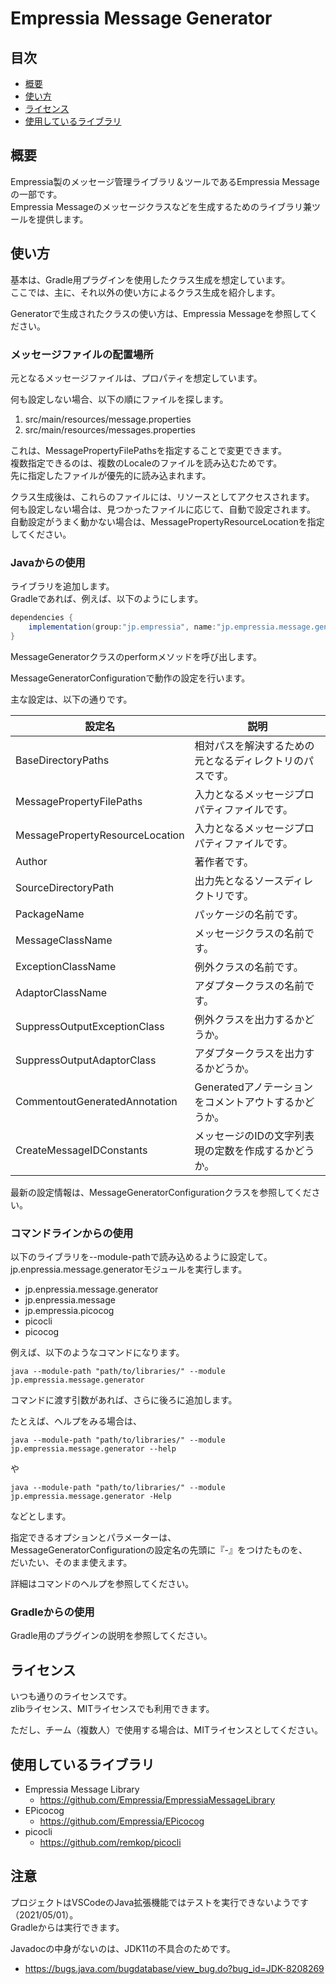 # Empressia Message Generator

## 目次

* [概要](#概要)
* [使い方](#使い方)
* [ライセンス](#ライセンス)
* [使用しているライブラリ](#使用しているライブラリ)

## 概要

Empressia製のメッセージ管理ライブラリ＆ツールであるEmpressia Messageの一部です。  
Empressia Messageのメッセージクラスなどを生成するためのライブラリ兼ツールを提供します。  

## 使い方

基本は、Gradle用プラグインを使用したクラス生成を想定しています。  
ここでは、主に、それ以外の使い方によるクラス生成を紹介します。  

Generatorで生成されたクラスの使い方は、Empressia Messageを参照してください。  

### メッセージファイルの配置場所

元となるメッセージファイルは、プロパティを想定しています。  

何も設定しない場合、以下の順にファイルを探します。  
1. src/main/resources/message.properties
1. src/main/resources/messages.properties

これは、MessagePropertyFilePathsを指定することで変更できます。  
複数指定できるのは、複数のLocaleのファイルを読み込むためです。  
先に指定したファイルが優先的に読み込まれます。  

クラス生成後は、これらのファイルには、リソースとしてアクセスされます。  
何も設定しない場合は、見つかったファイルに応じて、自動で設定されます。  
自動設定がうまく動かない場合は、MessagePropertyResourceLocationを指定してください。  

### Javaからの使用

ライブラリを追加します。  
Gradleであれば、例えば、以下のようにします。  

```groovy
dependencies {
	implementation(group:"jp.empressia", name:"jp.empressia.message.generator", version:"1.0.0");
}
```

MessageGeneratorクラスのperformメソッドを呼び出します。  

MessageGeneratorConfigurationで動作の設定を行います。  

主な設定は、以下の通りです。

|設定名|説明|
|-|-|
|BaseDirectoryPaths|相対パスを解決するための元となるディレクトリのパスです。|
|MessagePropertyFilePaths|入力となるメッセージプロパティファイルです。|
|MessagePropertyResourceLocation|入力となるメッセージプロパティファイルです。|
|Author|著作者です。|
|SourceDirectoryPath|出力先となるソースディレクトリです。|
|PackageName|パッケージの名前です。|
|MessageClassName|メッセージクラスの名前です。|
|ExceptionClassName|例外クラスの名前です。|
|AdaptorClassName|アダプタークラスの名前です。|
|SuppressOutputExceptionClass|例外クラスを出力するかどうか。|
|SuppressOutputAdaptorClass|アダプタークラスを出力するかどうか。|
|CommentoutGeneratedAnnotation|Generatedアノテーションをコメントアウトするかどうか。|
|CreateMessageIDConstants|メッセージのIDの文字列表現の定数を作成するかどうか。|

最新の設定情報は、MessageGeneratorConfigurationクラスを参照してください。  

### コマンドラインからの使用

以下のライブラリを--module-pathで読み込めるように設定して。  
jp.enpressia.message.generatorモジュールを実行します。  

* jp.enpressia.message.generator
* jp.enpressia.message
* jp.empressia.picocog
* picocli
* picocog

例えば、以下のようなコマンドになります。

```
java --module-path "path/to/libraries/" --module jp.empressia.message.generator
```

コマンドに渡す引数があれば、さらに後ろに追加します。  

たとえば、ヘルプをみる場合は、

```
java --module-path "path/to/libraries/" --module jp.empressia.message.generator --help
```
や
```
java --module-path "path/to/libraries/" --module jp.empressia.message.generator -Help
```

などとします。

指定できるオプションとパラメーターは、  
MessageGeneratorConfigurationの設定名の先頭に『-』をつけたものを、  
だいたい、そのまま使えます。  

詳細はコマンドのヘルプを参照してください。  

### Gradleからの使用

Gradle用のプラグインの説明を参照してください。  

## ライセンス

いつも通りのライセンスです。  
zlibライセンス、MITライセンスでも利用できます。  

ただし、チーム（複数人）で使用する場合は、MITライセンスとしてください。  

## 使用しているライブラリ

* Empressia Message Library
	* https://github.com/Empressia/EmpressiaMessageLibrary
* EPicocog
	* https://github.com/Empressia/EPicocog
* picocli
    * https://github.com/remkop/picocli

## 注意

プロジェクトはVSCodeのJava拡張機能ではテストを実行できないようです（2021/05/01）。  
Gradleからは実行できます。  

Javadocの中身がないのは、JDK11の不具合のためです。  
* https://bugs.java.com/bugdatabase/view_bug.do?bug_id=JDK-8208269

